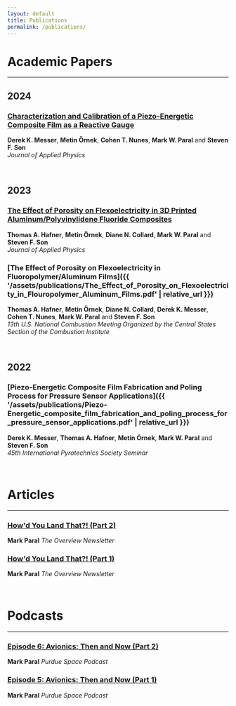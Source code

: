 ```yaml
---
layout: default
title: Publications
permalink: /publications/
---
```

# Academic Papers
---

## 2024
### [Characterization and Calibration of a Piezo-Energetic Composite Film as a Reactive Gauge](https://pubs.aip.org/aip/jap/article/135/14/144902/3282311/Characterization-and-calibration-of-a-piezo)
**Derek K. Messer**, **Metin Örnek**, **Cohen T. Nunes**, **Mark W. Paral** and **Steven F. Son**  
_Journal of Applied Physics_

<br>

## 2023
### [The Effect of Porosity on Flexoelectricity in 3D Printed Aluminum/Polyvinylidene Fluoride Composites](https://pubs.aip.org/aip/jap/article-abstract/134/19/194105/2922082/The-effect-of-porosity-on-flexoelectricity-in-3D?redirectedFrom=fulltext)
**Thomas A. Hafner**, **Metin Örnek**, **Diane N. Collard**, **Mark W. Paral** and **Steven F. Son**  
_Journal of Applied Physics_

### [The Effect of Porosity on Flexoelectricity in Fluoropolymer/Aluminum Films]({{ '/assets/publications/The_Effect_of_Porosity_on_Flexoelectricity_in_Flouropolymer_Aluminum_Films.pdf' | relative_url }})
**Thomas A. Hafner**, **Metin Örnek**, **Diane N. Collard**, **Derek K. Messer**, **Cohen T. Nunes**, **Mark W. Paral** and **Steven F. Son**  
_13th U.S. National Combustion Meeting Organized by the Central States Section of the Combustion Institute_

<br>

## 2022
### [Piezo-Energetic Composite Film Fabrication and Poling Process for Pressure Sensor Applications]({{ '/assets/publications/Piezo-Energetic_composite_film_fabrication_and_poling_process_for_pressure_sensor_applications.pdf' | relative_url }})
**Derek K. Messer**, **Thomas A. Hafner**, **Metin Örnek**, **Mark W. Paral** and **Steven F. Son**  
_45th International Pyrotechnics Society Seminar_

<br>

# Articles
---
### [How'd You Land That?! (Part 2)](https://www.theoverview.org/p/howd-you-land-that-part-2)
**Mark Paral**
_The Overview Newsletter_

### [How'd You Land That?! (Part 1)](https://www.theoverview.org/p/howd-you-land-that-part-1)
**Mark Paral**
_The Overview Newsletter_

<br>

# Podcasts
---
### [Episode 6: Avionics: Then and Now (Part 2)](https://open.spotify.com/episode/4FzbqQxGwAPLSUjRY2OVKZ?si=ePd3PcjQSF6dKF8fyxtrCA)
**Mark Paral**
_Purdue Space Podcast_

### [Episode 5: Avionics: Then and Now (Part 1)](https://open.spotify.com/episode/2eMAWWn5f9rpWx56BNUn4B?si=Jbh1JizcRdmX_a3OYYiyAg)
**Mark Paral**
_Purdue Space Podcast_